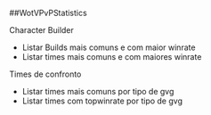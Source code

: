 ##WotVPvPStatistics

Character Builder
- Listar Builds mais comuns e com maior winrate
- Listar times mais comuns e com maiores winrate

Times de confronto
- Listar times mais comuns por tipo de gvg
- Listar times com topwinrate por tipo de gvg
